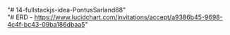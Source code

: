 "# 14-fullstackjs-idea-PontusSarland88"  
"# ERD - https://www.lucidchart.com/invitations/accept/a9386b45-9698-4c4f-bc43-09ba186dbaa5"
